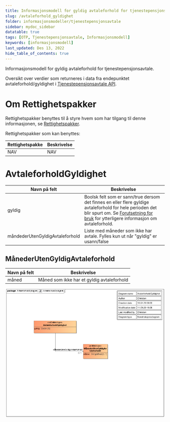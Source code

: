 ```yaml
---
title: Informasjonsmodell for gyldig avtaleforhold for tjenestepensjonsavtale
slug: /avtaleforhold_gyldighet
folder: informasjonsmodeller/tjenestepensjonsavtale
sidebar: mydoc_sidebar
datatable: true
tags: [OTP, Tjenestepensjonsavtale, Informasjonsmodell]
keywords: [informasjonsmodell]
last_updated: Des 13, 2022
hide_table_of_contents: true
---
```

<Summary>Informasjonsmodell for gyldig avtaleforhold for tjenestepensjonsavtale.</Summary>

Oversikt over verdier som returneres i data fra endepunktet avtaleforhold/gyldighet i [Tjenestepensjonsavtale API](../../api/tjenestepensjonsavtale.md).

# Om Rettighetspakker

Rettighetspakker benyttes til å styre hvem som har tilgang til denne informasjonen, se [Rettighetspakker](../../om/rettighetspakker.md).

Rettighetspakker som kan benyttes:

| Rettighetspakke | Beskrivelse |
| -------- | -------- |
| NAV  | NAV |

# AvtaleforholdGyldighet

| Navn på felt | Beskrivelse |
| -------------- | ---------------------------------------------- |
|  gyldig | Boolsk felt som er sann/true dersom det finnes en eller flere gyldige avtaleforhold for hele perioden det blir spurt om. Se [Forutsetning for bruk](./forutsetningerforbruk.md) for ytterligere informasjon om avtaleforhold. |
| måndederUtenGyldigAvtaleforhold | Liste med måneder som ikke har avtale.  Fylles kun ut når "gyldig" er usann/false |

## MånederUtenGyldigAvtaleforhold

| Navn på felt | Beskrivelse |
| -------------- | ----------------------------------------------|
| måned        | Måned som ikke har et gyldig avtaleforhold | 

![avtaleforhold gyldighet](../../../static/download/tjenestepensjonsavtale/avtaleforholdGyldighet.png)


